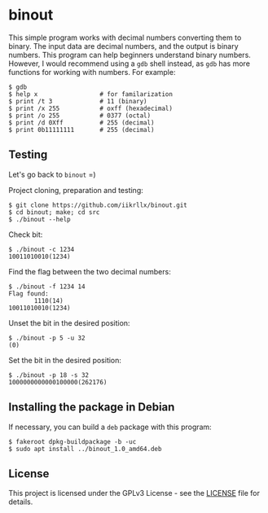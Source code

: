 # binout
This simple program works with decimal numbers converting them to binary.
The input data are decimal numbers, and the output is binary numbers.
This program can help beginners understand binary numbers. However,
I would recommend using a ```gdb``` shell instead, as ```gdb``` has more functions
for working with numbers. For example:

```
$ gdb
$ help x                 # for familarization
$ print /t 3             # 11 (binary)
$ print /x 255           # oxff (hexadecimal)
$ print /o 255           # 0377 (octal)
$ print /d 0Xff          # 255 (decimal)
$ print 0b11111111       # 255 (decimal)
```

## Testing
Let's go back to ```binout``` =)

Project cloning, preparation and testing:
```
$ git clone https://github.com/iikrllx/binout.git
$ cd binout; make; cd src
$ ./binout --help
```

Check bit:
```
$ ./binout -c 1234
10011010010(1234)
```

Find the flag between the two decimal numbers:
```
$ ./binout -f 1234 14
Flag found:
       1110(14)
10011010010(1234)
```

Unset the bit in the desired position:
```
$ ./binout -p 5 -u 32
(0)
```

Set the bit in the desired position:
```
$ ./binout -p 18 -s 32
1000000000000100000(262176)
```

## Installing the package in Debian
If necessary, you can build a ```deb``` package with this program:
```
$ fakeroot dpkg-buildpackage -b -uc
$ sudo apt install ../binout_1.0_amd64.deb
```

## License
This project is licensed under the GPLv3 License - see the
[LICENSE](https://github.com/iikrllx/binout/blob/master/LICENSE) file for details.
